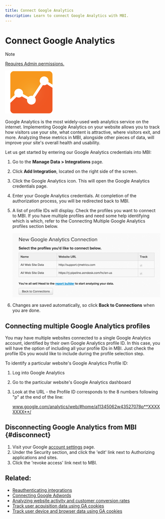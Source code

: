 ```yaml
---
title: Connect Google Analytics
description: Learn to connect Google Analytics with MBI.
---
```

# Connect Google Analytics

>[!NOTE]
>
>[Requires Admin permissions.](../../../administrator/user-management/user-management.md)

![](../../../assets/google-analytics-logo.png)

Google Analytics is the most widely-used web analytics service on the internet. Implementing Google Analytics on your website allows you to track how visitors use your site, what content is attractive, where visitors exit, and more. Analyzing these metrics in MBI, alongside other pieces of data, will improve your site's overall health and usability.

Let us get started by entering our Google Analytics credentials into MBI:

1. Go to the **Manage Data > Integrations** page.
1. Click **Add Integration**, located on the right side of the screen.
1. Click the Google Analytics icon. This will open the Google Analytics credentials page.
1. Enter your Google Analytics credentials. At completion of the authorization process, you will be redirected back to MBI.
1. A list of profile IDs will display. Check the profiles you want to connect to MBI. If you have multiple profiles and need some help identifying which is which, refer to the Connecting Multiple Google Analytics profiles section below.

     ![](../../../assets/Screen_Shot_2015-11-17_at_11.20.08_AM.png)<!--{: width="600px"}-->

1. Changes are saved automatically, so click **Back to Connections** when you are done.

## Connecting multiple Google Analytics profiles

You may have multiple websites connected to a single Google Analytics account, identified by their own Google Analytics profile ID. In this case, you will have the option of including all your profile IDs in MBI. Just check the profile IDs you would like to include during the profile selection step.

To identify a particular website's Google Analytics Profile ID:

1. Log into Google Analytics
1. Go to the particular website's Google Analytics dashboard
1. Look at the URL - the Profile ID corresponds to the 8 numbers following "p" at the end of the line:

   www.google.com/analytics/web/#home/a11345062w43527078p**XXXXXXXX**/

## Disconnecting Google Analytics from MBI {#disconnect}

1. Visit your Google [account settings](https://www.google.com/accounts/) page.
1. Under the Security section,  and click the 'edit' link next to Authorizing applications and sites.
1. Click the 'revoke access' link next to MBI.

## Related:

* [Reauthenticating integrations](https://support.magento.com/hc/en-us/articles/360016733151)
* [Connecting Google Adwords](../integrations/google-adwords.md)
* [Analyzing website activity and customer conversion rates](../../analysis/web-act-cust-conversion.md)
* [Track user acquisition data using GA cookies](../../analysis/google-track-user-acq.md)
* [Track user device and browser data using GA cookies](https://support.magento.com/hc/en-us/articles/360016732911)
